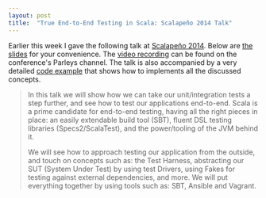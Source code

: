 ```yaml
---
layout: post
title:  "True End-to-End Testing in Scala: Scalapeño 2014 Talk"
---
```


Earlier this week I gave the following talk at [Scalapeño 2014](http://www.scalapeno.org.il/#!orr-sella/czmu). Below are [the slides](https://speakerdeck.com/orrsella/true-end-to-end-testing-in-scala) for your convenience. The [video recording](https://www.parleys.com/tutorial/orr-sella-true-end-end-testing-scala) can be found on the conference's Parleys channel. The talk is also accompanied by a very detailed [code example](https://github.com/orrsella/scala-e2e-testing) that shows how to implements all the discussed concepts.

> In this talk we will show how we can take our unit/integration tests a step further, and see how to test our applications end-to-end. Scala is a prime candidate for end-to-end testing, having all the right pieces in place: an easily extendable build tool (SBT), fluent DSL testing libraries (Specs2/ScalaTest), and the power/tooling of the JVM behind it.
>
> We will see how to approach testing our application from the outside, and touch on concepts such as: the Test Harness, abstracting our SUT (System Under Test) by using test Drivers, using Fakes for testing against external dependencies, and more. We will put everything together by using tools such as: SBT, Ansible and Vagrant.

<script async class="speakerdeck-embed" data-id="c27fd3803ec60132416222d5471c564c" data-ratio="1.33333333333333" src="//speakerdeck.com/assets/embed.js"></script>
